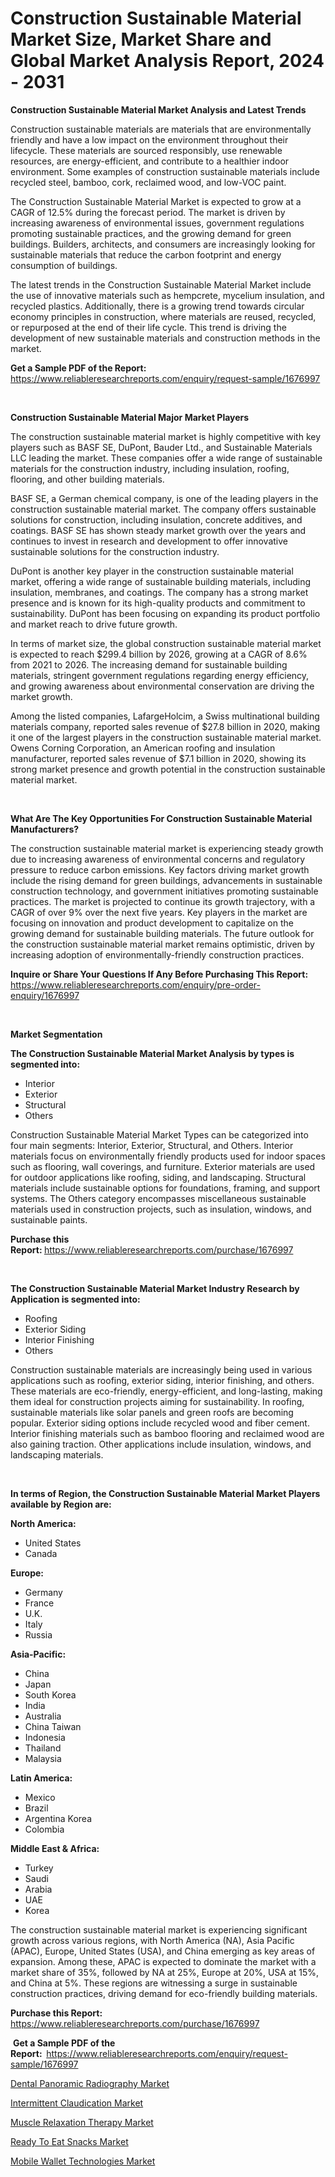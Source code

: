 <p><h1>Construction Sustainable Material Market Size, Market Share and Global Market Analysis Report, 2024 - 2031</h1></p><p><strong>Construction Sustainable Material Market Analysis and Latest Trends</strong></p>
<p><p>Construction sustainable materials are materials that are environmentally friendly and have a low impact on the environment throughout their lifecycle. These materials are sourced responsibly, use renewable resources, are energy-efficient, and contribute to a healthier indoor environment. Some examples of construction sustainable materials include recycled steel, bamboo, cork, reclaimed wood, and low-VOC paint.</p><p>The Construction Sustainable Material Market is expected to grow at a CAGR of 12.5% during the forecast period. The market is driven by increasing awareness of environmental issues, government regulations promoting sustainable practices, and the growing demand for green buildings. Builders, architects, and consumers are increasingly looking for sustainable materials that reduce the carbon footprint and energy consumption of buildings.</p><p>The latest trends in the Construction Sustainable Material Market include the use of innovative materials such as hempcrete, mycelium insulation, and recycled plastics. Additionally, there is a growing trend towards circular economy principles in construction, where materials are reused, recycled, or repurposed at the end of their life cycle. This trend is driving the development of new sustainable materials and construction methods in the market.</p></p>
<p><strong>Get a Sample PDF of the Report:&nbsp;</strong> <a href="https://www.reliableresearchreports.com/enquiry/request-sample/1676997">https://www.reliableresearchreports.com/enquiry/request-sample/1676997</a></p>
<p>&nbsp;</p>
<p><strong>Construction Sustainable Material Major Market Players</strong></p>
<p><p>The construction sustainable material market is highly competitive with key players such as BASF SE, DuPont, Bauder Ltd., and Sustainable Materials LLC leading the market. These companies offer a wide range of sustainable materials for the construction industry, including insulation, roofing, flooring, and other building materials.</p><p>BASF SE, a German chemical company, is one of the leading players in the construction sustainable material market. The company offers sustainable solutions for construction, including insulation, concrete additives, and coatings. BASF SE has shown steady market growth over the years and continues to invest in research and development to offer innovative sustainable solutions for the construction industry.</p><p>DuPont is another key player in the construction sustainable material market, offering a wide range of sustainable building materials, including insulation, membranes, and coatings. The company has a strong market presence and is known for its high-quality products and commitment to sustainability. DuPont has been focusing on expanding its product portfolio and market reach to drive future growth.</p><p>In terms of market size, the global construction sustainable material market is expected to reach $299.4 billion by 2026, growing at a CAGR of 8.6% from 2021 to 2026. The increasing demand for sustainable building materials, stringent government regulations regarding energy efficiency, and growing awareness about environmental conservation are driving the market growth.</p><p>Among the listed companies, LafargeHolcim, a Swiss multinational building materials company, reported sales revenue of $27.8 billion in 2020, making it one of the largest players in the construction sustainable material market. Owens Corning Corporation, an American roofing and insulation manufacturer, reported sales revenue of $7.1 billion in 2020, showing its strong market presence and growth potential in the construction sustainable material market.</p></p>
<p>&nbsp;</p>
<p><strong>What Are The Key Opportunities For Construction Sustainable Material Manufacturers?</strong></p>
<p><p>The construction sustainable material market is experiencing steady growth due to increasing awareness of environmental concerns and regulatory pressure to reduce carbon emissions. Key factors driving market growth include the rising demand for green buildings, advancements in sustainable construction technology, and government initiatives promoting sustainable practices. The market is projected to continue its growth trajectory, with a CAGR of over 9% over the next five years. Key players in the market are focusing on innovation and product development to capitalize on the growing demand for sustainable building materials. The future outlook for the construction sustainable material market remains optimistic, driven by increasing adoption of environmentally-friendly construction practices.</p></p>
<p><strong>Inquire or Share Your Questions If Any Before Purchasing This Report:</strong> <a href="https://www.reliableresearchreports.com/enquiry/pre-order-enquiry/1676997">https://www.reliableresearchreports.com/enquiry/pre-order-enquiry/1676997</a></p>
<p>&nbsp;</p>
<p><strong>Market Segmentation</strong></p>
<p><strong>The Construction Sustainable Material Market Analysis by types is segmented into:</strong></p>
<p><ul><li>Interior</li><li>Exterior</li><li>Structural</li><li>Others</li></ul></p>
<p><p>Construction Sustainable Material Market Types can be categorized into four main segments: Interior, Exterior, Structural, and Others. Interior materials focus on environmentally friendly products used for indoor spaces such as flooring, wall coverings, and furniture. Exterior materials are used for outdoor applications like roofing, siding, and landscaping. Structural materials include sustainable options for foundations, framing, and support systems. The Others category encompasses miscellaneous sustainable materials used in construction projects, such as insulation, windows, and sustainable paints.</p></p>
<p><strong>Purchase this Report:&nbsp;</strong><a href="https://www.reliableresearchreports.com/purchase/1676997">https://www.reliableresearchreports.com/purchase/1676997</a></p>
<p>&nbsp;</p>
<p><strong>The Construction Sustainable Material Market Industry Research by Application is segmented into:</strong></p>
<p><ul><li>Roofing</li><li>Exterior Siding</li><li>Interior Finishing</li><li>Others</li></ul></p>
<p><p>Construction sustainable materials are increasingly being used in various applications such as roofing, exterior siding, interior finishing, and others. These materials are eco-friendly, energy-efficient, and long-lasting, making them ideal for construction projects aiming for sustainability. In roofing, sustainable materials like solar panels and green roofs are becoming popular. Exterior siding options include recycled wood and fiber cement. Interior finishing materials such as bamboo flooring and reclaimed wood are also gaining traction. Other applications include insulation, windows, and landscaping materials.</p></p>
<p>&nbsp;</p>
<p><strong>In terms of Region, the Construction Sustainable Material Market Players available by Region are:</strong></p>
<p>
    <p> <strong> North America: </strong>
        <ul>
            <li>United States</li>
            <li>Canada</li>
        </ul>
        </p> 
    <p> <strong> Europe: </strong>
        <ul>
            <li>Germany</li>
            <li>France</li>
            <li>U.K.</li>
            <li>Italy</li>
            <li>Russia</li>
        </ul>
        </p> 
    <p> <strong> Asia-Pacific: </strong>
        <ul>
            <li>China</li>
            <li>Japan</li>
            <li>South Korea</li>
            <li>India</li>
            <li>Australia</li>
            <li>China Taiwan</li>
            <li>Indonesia</li>
            <li>Thailand</li>
            <li>Malaysia</li>
        </ul>
        </p> 
    <p> <strong> Latin America: </strong>
        <ul>
            <li>Mexico</li>
            <li>Brazil</li>
            <li>Argentina Korea</li>
            <li>Colombia</li>
        </ul>
        </p> 
    <p> <strong> Middle East & Africa: </strong>
        <ul>
            <li>Turkey</li>
            <li>Saudi</li>
            <li>Arabia</li>
            <li>UAE</li>
            <li>Korea</li>
        </ul>
    </p>
    </p>
<p><p>The construction sustainable material market is experiencing significant growth across various regions, with North America (NA), Asia Pacific (APAC), Europe, United States (USA), and China emerging as key areas of expansion. Among these, APAC is expected to dominate the market with a market share of 35%, followed by NA at 25%, Europe at 20%, USA at 15%, and China at 5%. These regions are witnessing a surge in sustainable construction practices, driving demand for eco-friendly building materials.</p></p>
<p><strong>Purchase this Report: </strong><a href="https://www.reliableresearchreports.com/purchase/1676997">https://www.reliableresearchreports.com/purchase/1676997</a></p>
<p>&nbsp;<strong>Get a Sample PDF of the Report:&nbsp;&nbsp;</strong><a href="https://www.reliableresearchreports.com/enquiry/request-sample/1676997">https://www.reliableresearchreports.com/enquiry/request-sample/1676997</a></p>
<p><strong></strong></p>
<p><p><a href="https://medium.com/@haileeward2023/dental-panoramic-radiography-market-analysis-and-sze-forecasted-for-period-from-2024-to-2031-27033f959b49">Dental Panoramic Radiography Market</a></p><p><a href="https://medium.com/@haileeward2023/intermittent-claudication-market-share-evolution-and-market-growth-trends-2024-2031-ef6815ad0d3c">Intermittent Claudication Market</a></p><p><a href="https://medium.com/@haileeward2023/muscle-relaxation-therapy-market-research-report-its-history-and-forecast-2024-to-2031-ca4909a86ca3">Muscle Relaxation Therapy Market</a></p><p><a href="https://medium.com/@haileeward2023/ready-to-eat-snacks-market-competitive-analysis-market-trends-and-forecast-to-2031-e39a6d629217">Ready To Eat Snacks Market</a></p><p><a href="https://medium.com/@haileeward2023/mobile-wallet-technologies-market-trends-and-market-analysis-forecasted-for-period-2024-2031-776dbf118a66">Mobile Wallet Technologies Market</a></p></p>